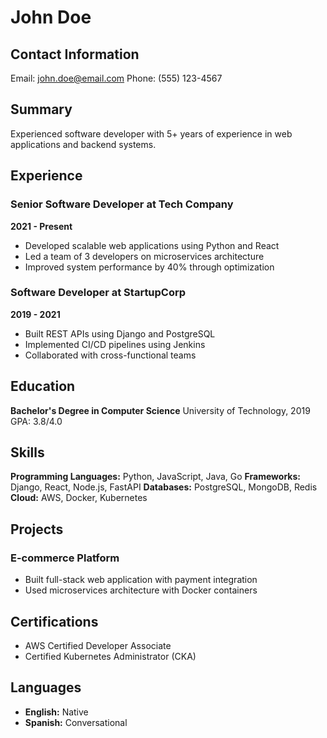 # John Doe

## Contact Information
Email: john.doe@email.com
Phone: (555) 123-4567

## Summary
Experienced software developer with 5+ years of experience in web applications and backend systems.

## Experience

### Senior Software Developer at Tech Company
**2021 - Present**
- Developed scalable web applications using Python and React
- Led a team of 3 developers on microservices architecture
- Improved system performance by 40% through optimization

### Software Developer at StartupCorp
**2019 - 2021**
- Built REST APIs using Django and PostgreSQL
- Implemented CI/CD pipelines using Jenkins
- Collaborated with cross-functional teams

## Education
**Bachelor's Degree in Computer Science**
University of Technology, 2019
GPA: 3.8/4.0

## Skills
**Programming Languages:** Python, JavaScript, Java, Go
**Frameworks:** Django, React, Node.js, FastAPI
**Databases:** PostgreSQL, MongoDB, Redis
**Cloud:** AWS, Docker, Kubernetes

## Projects

### E-commerce Platform
- Built full-stack web application with payment integration
- Used microservices architecture with Docker containers

## Certifications
- AWS Certified Developer Associate
- Certified Kubernetes Administrator (CKA)

## Languages
- **English:** Native
- **Spanish:** Conversational